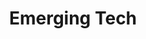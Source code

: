 ---
# This topic lives at
# https://digital.gov/topics/emerging-tech

# Topic Title
title: "Emerging Tech"

# description — keep it short and clear
summary: ""

# Weight
weight: 1

# For more information on managing topics,
# see https://github.com/GSA/digitalgov.gov/wiki/topics
---